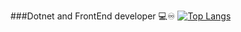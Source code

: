###Dotnet and FrontEnd developer
💻♾️
[![Top Langs](https://github-readme-stats.vercel.app/api/top-langs/?username=sseeyyeedd&show_icons=true&theme=transparent&layout=compact)](https://github.com/sseeyyeedd/sseeyyeedd)

<!--
**sseeyyeedd/sseeyyeedd** is a ✨ _special_ ✨ repository because its `README.md` (this file) appears on your GitHub profile.

Here are some ideas to get you started:

- 🔭 I’m currently working on ...
- 🌱 I’m currently learning ...
- 👯 I’m looking to collaborate on ...
- 🤔 I’m looking for help with ...
- 💬 Ask me about ...
- 📫 How to reach me: ...
- 😄 Pronouns: ...
- ⚡ Fun fact: ...
-->
